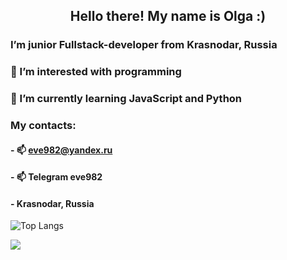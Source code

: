 
<h2 style="text-align: center">Hello there! My name is Olga :)</h2>

### I’m junior Fullstack-developer from Krasnodar, Russia
### 👀 I’m interested with programming
### 🌱 I’m currently learning JavaScript and Python
### My contacts:
#### - 📫 eve982@yandex.ru
#### - 📫 Telegram eve982
#### - Krasnodar, Russia
<!-- - 💞️ I’m looking to collaborate on ... -->


![Top Langs](https://github-readme-stats.vercel.app/api/top-langs/?username=eve982&layout=compact&hide=shell,procfile&show_icons=true&theme=graywhite)

![](https://komarev.com/ghpvc/?username=eve982)